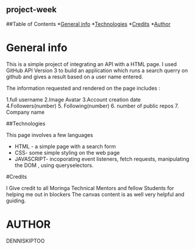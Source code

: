 ## project-week


##Table of Contents
*[General info](#general-info)
*[Technologies](#technologies)
*[Credits](#Credits)
*[Author](#author)


# General info
This is a simple project of integrating an API with a HTML page.
I used GitHub API Version 3 to build an application which runs a search querry on github and gives a result based on a user name entered.

The information requested and rendered on the page includes :

1.full username
2.Image Avatar
3.Account creation  date
4.Followers(number)
5. Following(number)
6. number of public repos
7. Company name

##Technologies

This page involves a few languages 
* HTML - a simple page with a search form  
* CSS- some simple styling on the web page
* JAVASCRIPT- incoporating event listeners, fetch requests, manipulating the DOM , using queryselectors.

#Credits


I Give credit to all Moringa Technical Mentors and fellow Students for helping me out in blockers 
The canvas content is as well very helpful and guiding. 

# AUTHOR
 DENNISKIPTOO
 
